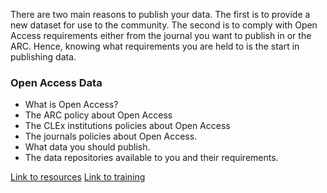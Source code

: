 There are two main reasons to publish your data. The first is to provide a new dataset for use to the community. The second is to comply with Open Access requirements either from the journal you want to publish in or the ARC. Hence, knowing what requirements you are held to is the start in publishing data.

### Open Access Data
 * What is Open Access?
 * The ARC policy about Open Access
 * The CLEx institutions policies about Open Access
 * The journals policies about Open Access.
 * What data you should publish.
 * The data repositories available to you and their requirements.

[Link to resources](???)
[Link to training](???)